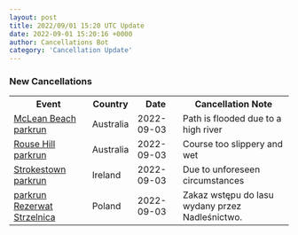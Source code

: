 ```yaml
---
layout: post
title: 2022/09/01 15:20 UTC Update
date: 2022-09-01 15:20:16 +0000
author: Cancellations Bot
category: 'Cancellation Update'
---
```


<h3>New Cancellations</h3>
<div class='hscrollable'>
<table style='width: 100%'>
    <tr>
        <th>Event</th>
        <th>Country</th>
        <th>Date</th>
        <th>Cancellation Note</th>
    </tr>
    <tr>
        <td><a href="https://www.parkrun.com.au/mcleanbeach">McLean Beach parkrun</a></td>
        <td>Australia</td>
        <td>2022-09-03</td>
        <td>Path is flooded due to a high river</td>
    </tr>
    <tr>
        <td><a href="https://www.parkrun.com.au/rousehill">Rouse Hill parkrun</a></td>
        <td>Australia</td>
        <td>2022-09-03</td>
        <td>Course too slippery and wet</td>
    </tr>
    <tr>
        <td><a href="https://www.parkrun.ie/strokestown">Strokestown parkrun</a></td>
        <td>Ireland</td>
        <td>2022-09-03</td>
        <td>Due to unforeseen circumstances</td>
    </tr>
    <tr>
        <td><a href="https://www.parkrun.pl/rezerwatstrzelnica">parkrun Rezerwat Strzelnica</a></td>
        <td>Poland</td>
        <td>2022-09-03</td>
        <td>Zakaz wstępu do lasu wydany przez Nadleśnictwo.</td>
    </tr>
</table>
</div>
